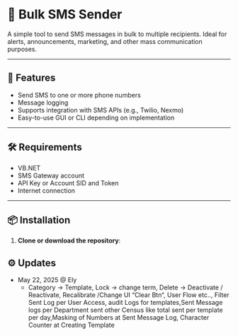 # 📲 Bulk SMS Sender

A simple tool to send SMS messages in bulk to multiple recipients. Ideal for alerts, announcements, marketing, and other mass communication purposes.

---

## 🚀 Features

- Send SMS to one or more phone numbers
- Message logging
- Supports integration with SMS APIs (e.g., Twilio, Nexmo)
- Easy-to-use GUI or CLI depending on implementation
---
## 🛠️ Requirements

- VB.NET
- SMS Gateway account 
- API Key or Account SID and Token
- Internet connection
---

## 📦 Installation

1. **Clone or download the repository**:

## ⚙️ Updates

- May 22, 2025 @ Ely
    - Category → Template, Lock → change term, Delete → Deactivate / Reactivate, Recalibrate /Change UI “Clear Btn“, User Flow etc.., Filter Sent Log per User Access, audit Logs for templates,Sent Message logs per Department sent other Census like total sent per template per day,Masking of Numbers at Sent Message Log, Character Counter at Creating Template